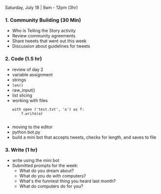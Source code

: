 Saturday, July 18 | 9am - 12pm (3hr)

### 1. Community Building (30 Min)
  * Who is Telling the Story activity  
  * Review community agreements
  * Share tweets that went out this week 
  * Discussion about guidelines for tweets

### 2. Code (1.5 hr)
- review of day 2
- variable assignment
- strings
- `len()`
- raw_input()
- list slicing
- working with files
     ```
     with open ('test.txt', 'a') as f:
         f.write(a)
         

- moving to the editor
- python bot.py
- build a mini bot that accepts tweets, checks for length, and saves to file

### 3. Write (1 hr)
  * write using the mini bot
  * Submitted prompts for the week:
      - What do you dream about? 
      - What do you do with computers?
      - What's the funniest thing you heard last month? 
      - What do computers do for you?
